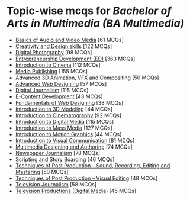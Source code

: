 # Topic-wise mcqs for *Bachelor of Arts in Multimedia (BA Multimedia)*

- [Basics of Audio and Video Media](https://mcqmate.com/topic/basics-of-audio-and-video-media) [61 MCQs]
- [Creativity and Design skills](https://mcqmate.com/topic/creativity-and-design-skills) [122 MCQs]
- [Digital Photography](https://mcqmate.com/topic/digital-photography) [98 MCQs]
- [Entrepreneurship Development \(ED\)](https://mcqmate.com/topic/entrepreneurship-development) [363 MCQs]
- [Introduction to Cinema](https://mcqmate.com/topic/introduction-to-cinema) [112 MCQs]
- [Media Publishing](https://mcqmate.com/topic/media-publishing) [155 MCQs]
- [Advanced 3D Animation, VFX and Compositing](https://mcqmate.com/topic/advanced-3d-animation-vfx-and-compositing) [50 MCQs]
- [Advanced Web Designing](https://mcqmate.com/topic/advanced-web-designing) [57 MCQs]
- [Digital Journalism](https://mcqmate.com/topic/digital-journalism) [115 MCQs]
- [E\-Content Development](https://mcqmate.com/topic/e-content-development) [43 MCQs]
- [Fundamentals of Web Designing](https://mcqmate.com/topic/fundamentals-of-web-designing) [38 MCQs]
- [Introduction to 3D Modeling](https://mcqmate.com/topic/introduction-to-3d-modeling) [44 MCQs]
- [Introduction to Cinematography](https://mcqmate.com/topic/introduction-to-cinematography) [92 MCQs]
- [Introduction to Digital Media](https://mcqmate.com/topic/introduction-to-digital-media) [115 MCQs]
- [Introduction to Mass Media](https://mcqmate.com/topic/introduction-to-mass-media) [127 MCQs]
- [Introduction to Motion Graphics](https://mcqmate.com/topic/introduction-to-motion-graphics) [44 MCQs]
- [Introduction to Visual Communication](https://mcqmate.com/topic/introduction-to-visual-communication) [81 MCQs]
- [Multimedia Designing and Authoring](https://mcqmate.com/topic/multimedia-designing-and-authoring) [74 MCQs]
- [Newspaper Journalism](https://mcqmate.com/topic/newspaper-journalism) [78 MCQs]
- [Scripting and Story Boarding](https://mcqmate.com/topic/scripting-and-story-boarding) [46 MCQs]
- [Techniques of Post Production – Sound, Recording, Editing and Mastering](https://mcqmate.com/topic/techniques-of-post-production-%E2%80%93-sound-recording-editing-and-mastering) [50 MCQs]
- [Techniques of Post Production – Visual Editing](https://mcqmate.com/topic/techniques-of-post-production-%E2%80%93-visual-editing) [48 MCQs]
- [Television Journalism](https://mcqmate.com/topic/television-journalism) [58 MCQs]
- [Television Productions \(Digital Media\)](https://mcqmate.com/topic/television-productions-digital-media) [45 MCQs]
